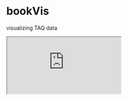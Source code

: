 # bookVis
visualizing TAQ data

<iframe src="http://teddycho.github.io/2015/05/29/taq-visualization/"></iframe>
